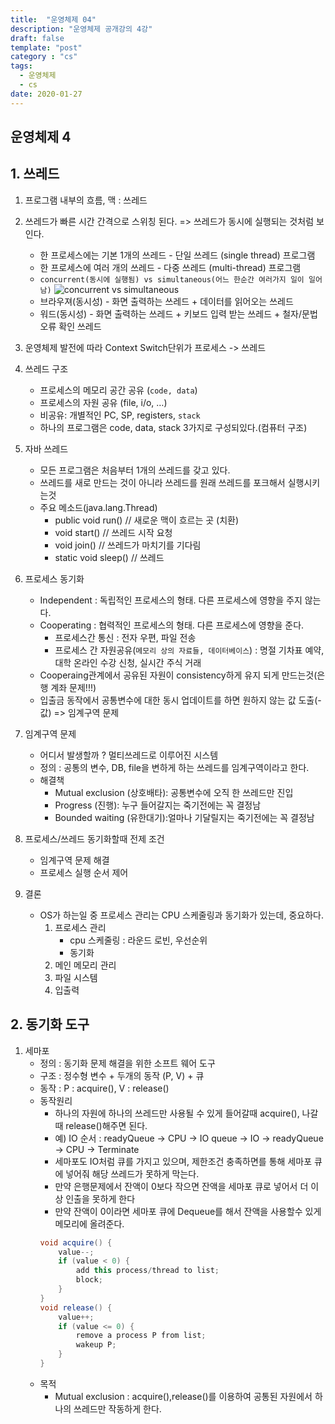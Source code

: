 ```yaml
---
title:  "운영체제 04"
description: "운영체제 공개강의 4강"
draft: false
template: "post"
category : "cs" 
tags:
  - 운영체제
  - cs
date: 2020-01-27
---
```

## 운영체제 4

## 1. 쓰레드

1. 프로그램 내부의 흐름, 맥 : 쓰레드

2. 쓰레드가 빠른 시간 간격으로 스위칭 된다. => 쓰레드가 동시에 실행되는 것처럼 보인다.
    - 한 프로세스에는 기본 1개의 쓰레드 - 단일 쓰레드 (single thread) 프로그램
    - 한 프로세스에 여러 개의 쓰레드 - 다중 쓰레드 (multi-thread) 프로그램 
    - `concurrent(동시에 실행됨) vs simultaneous(어느 한순간 여러가지 일이 일어남)`
    ![concurrent vs simultaneous](https://techdifferences.com/wp-content/uploads/2017/12/Untitled.jpg)
    - 브라우져(동시성) - 화면 출력하는 쓰레드 + 데이터를 읽어오는 쓰레드
    - 워드(동시성) - 화면 출력하는 쓰레드 + 키보드 입력 받는 쓰레드 + 철자/문법 오류 확인 쓰레드

3. 운영체제 발전에 따라 Context Switch단위가 프로세스 -> 쓰레드

4. 쓰레드 구조
    - 프로세스의 메모리 공간 공유 (`code, data`)
    - 프로세스의 자원 공유 (file, i/o, …)
    - 비공유: 개별적인 PC, SP, registers, `stack` 
    - 하나의 프로그램은 code, data, stack 3가지로 구성되있다.(컴퓨터 구조)

5. 자바 쓰레드
    - 모든 프로그램은 처음부터 1개의 쓰레드를 갖고 있다.
    - 쓰레드를 새로 만드는 것이 아니라 쓰레드를 원래 쓰레드를 포크해서 실행시키는것
    - 주요 메소드(java.lang.Thread)
        - public void run() // 새로운 맥이 흐르는 곳 (치환)
        - void start() // 쓰레드 시작 요청
        - void join() // 쓰레드가 마치기를 기다림
        - static void sleep() // 쓰레드 

6. 프로세스 동기화
    - Independent : 독립적인 프로세스의 형태. 다른 프로세스에 영향을 주지 않는다.
    - Cooperating : 협력적인 프로세스의 형태. 다른 프로세스에 영향을 준다.
        - 프로세스간 통신 : 전자 우편, 파일 전송
        - 프로세스 간 자원공유(`메모리 상의 자료들, 데이터베이스`) : 명절 기차표 예약, 대학 온라인 수강 신청, 실시간 주식 거래
    - Cooperaing관계에서 공유된 자원이 consistency하게 유지 되게 만드는것(은행 계좌 문제!!!)
    - 입출금 동작에서 공통변수에 대한 동시 업데이트를 하면 원하지 않는 값 도출(-값) => 임계구역 문제

7. 임계구역 문제
    - 어디서 발생할까 ? 멀티쓰레드로 이루어진 시스템
    - 정의 : 공통의 변수, DB, file을 변하게 하는 쓰레드를 임계구역이라고 한다.
    - 해결책
        - Mutual exclusion (상호배타): 공통변수에 오직 한 쓰레드만 진입
        - Progress (진행): 누구 들어갈지는 죽기전에는 꼭 결정남
        - Bounded waiting (유한대기):얼마나 기달릴지는 죽기전에는 꼭 결정남

8. 프로세스/쓰레드 동기화할때 전제 조건
    - 임계구역 문제 해결
    - 프로세스 실행 순서 제어

9. 결론
    - OS가 하는일 중 프로세스 관리는 CPU 스케줄링과 동기화가 있는데, 중요하다.
        1. 프로세스 관리
            - cpu 스케줄링 : 라운드 로빈, 우선순위
            - 동기화
        2. 메인 메모리 관리
        3. 파일 시스템
        4. 입출력

## 2. 동기화 도구

1. 세마포
    - 정의 : 동기화 문제 해결을 위한 소프트 웨어 도구
    - 구조 : 정수형 변수 + 두개의 동작 (P, V) + 큐
    - 동작 : P : acquire(),  V : release()
    - 동작원리 
        - 하나의 자원에 하나의 쓰레드만 사용될 수 있게 들어갈때 acquire(), 나갈때 release()해주면 된다. 
        - 예) IO 순서 : readyQueue -> CPU -> IO queue -> IO -> readyQueue -> CPU -> Terminate
        - 세마포도 IO처럼 큐를 가지고 있으며, 제한조건 충족하면를 통해 세마포 큐에 넣어줘 해당 쓰레드가 못하게 막는다.
        - 만약 은행문제에서 잔액이 0보다 작으면  잔액을 세마포 큐로 넣어서 더 이상 인출을 못하게 한다
        - 만약 잔액이 0이라면 세마포 큐에 Dequeue를 해서 잔액을 사용할수 있게 메모리에 올려준다.
        ```java
        void acquire() {
            value--;
            if (value < 0) {
                add this process/thread to list;
                block;
            }
        }
        void release() {
            value++;
            if (value <= 0) {
                remove a process P from list;
                wakeup P;
            }
        }
        ```
    - 목적
        - Mutual exclusion : acquire(),release()를 이용하여 공통된 자원에서 하나의 쓰레드만 작동하게 한다.
